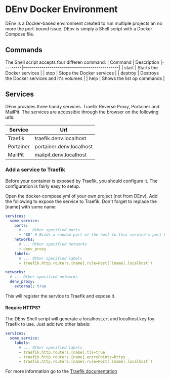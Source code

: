 # DEnv Docker Environment
DEnv is a Docker-based environment created to run multiple projects an no more the port-bound issue.
DEnv is simply a Shell script with a Docker Compose file.

## Commands
The Shell script accepts four differen command:
| Command | Description
|---------|-----------------------------------------------|
| start   | Starts the Docker services                    |
| stop    | Stops the Docker services                     |
| destroy | Destroys the Docker services and it's volumes |
| help    | Shows the list op commands                    |

## Services
DEnv provides three handy services. Traefik Reverse Proxy, Portainer and MailPit. The services are accessible through the browser on the following urls:

| Service   | Url
|-----------|--------------------------|
| Traefik   | traefik.denv.localhost   |
| Portainer | portainer.denv.localhost |
| MailPit   | mailpit.denv.localhost   |

### Add a service to Traefik
Before your container is exposed by Traefik, you should configure it. The configuration is fairly easy to setup.

Open the docker-compose.yml of your own project (not from DEnv). Add the following to expose the service to Traefik.
Don't forget to replace the [name] with some name

```yaml
services:
  some_service:
    ports:
      # ... Other specified ports
      - '80' # Binds a random port of the host to this service's port 80
    networks:
      # ... Other specified networks
      - denv_proxy
    labels:
      # ... Other specified labels
      - traefik.http.routers.[name].rule=Host(`[name].localhost`)

networks:
  # ... Other specified networks
  denv_proxy:
    external: true
```

This will register the service to Traefik and expose it.

#### Require HTTPS?
The DEnv Shell script will generate a localhost.crt and localhost.key foy Traefik to use. Just add two other labels:

```yaml
services:
  some_service:
    labels:
      # ... Other specified labels
      - traefik.http.routers.[name].tls=true
      - traefik.http.routers.[name].entryPoints=https
      - traefik.http.routers.[name].rule=Host(`[name].localhost`)
```

For more information go to the [Traefik documentation](https://doc.traefik.io/traefik/)
